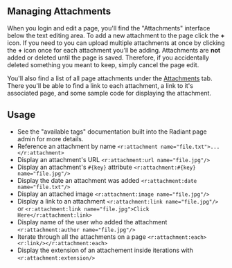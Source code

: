 Managing Attachments
---

When you login and edit a page, you'll find the "Attachments" interface below the 
text editing area. To add a new attachment to the page click the **+** icon. If you 
need to you can upload multiple attachments at once by clicking the **+** icon once 
for each attachment you'll be adding. Attachments are **not** added or deleted until 
the page is saved. Therefore, if you accidentally deleted something you meant to 
keep, simply cancel the page edit.

You'll also find a list of all page attachments under the [Attachments](/admin/page_attachments) tab. There
you'll be able to find a link to each attachment, a link to it's associated page, and
some sample code for displaying the attachment.

Usage
---

* See the "available tags" documentation built into the Radiant page admin for more details.
* Reference an attachment by name `<r:attachment name="file.txt">...</r:attachment>`
* Display an attachment's URL `<r:attachment:url name="file.jpg"/>`
* Display an attachment's `#{key}` attribute `<r:attachment:#{key} name="file.jpg"/>`
* Display the date an attachment was added `<r:attachment:date name="file.txt"/>`
* Display an attached image `<r:attachment:image name="file.jpg"/>`
* Display a link to an attachment `<r:attachment:link name="file.jpg"/>` or `<r:attachment:link name="file.jpg">Click Here</r:attachment:link>`
* Display name of the user who added the attachment `<r:attachment:author name="file.jpg"/>`
* Iterate through all the attachments on a page `<r:attachment:each><r:link/></r:attachment:each>`
* Display the extension of an attachement inside iterations with `<r:attachment:extension/>`